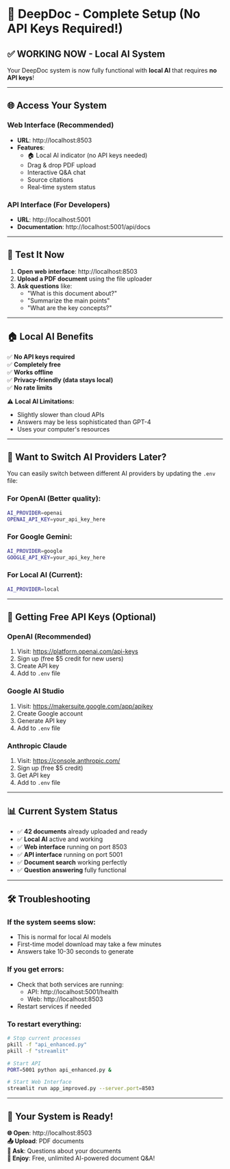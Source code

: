 # 🎉 DeepDoc - Complete Setup (No API Keys Required!)

## ✅ **WORKING NOW - Local AI System**

Your DeepDoc system is now fully functional with **local AI** that requires **no API keys**!

---

## 🌐 **Access Your System**

### **Web Interface (Recommended)**
- **URL**: http://localhost:8503
- **Features**: 
  - 🏠 Local AI indicator (no API keys needed)
  - Drag & drop PDF upload
  - Interactive Q&A chat
  - Source citations
  - Real-time system status

### **API Interface (For Developers)**
- **URL**: http://localhost:5001  
- **Documentation**: http://localhost:5001/api/docs

---

## 🧪 **Test It Now**

1. **Open web interface**: http://localhost:8503
2. **Upload a PDF document** using the file uploader
3. **Ask questions** like:
   - "What is this document about?"
   - "Summarize the main points"
   - "What are the key concepts?"

---

## 🏠 **Local AI Benefits**

✅ **No API keys required**  
✅ **Completely free**  
✅ **Works offline**  
✅ **Privacy-friendly (data stays local)**  
✅ **No rate limits**  

⚠️ **Local AI Limitations:**
- Slightly slower than cloud APIs
- Answers may be less sophisticated than GPT-4
- Uses your computer's resources

---

## 🔄 **Want to Switch AI Providers Later?**

You can easily switch between different AI providers by updating the `.env` file:

### **For OpenAI (Better quality):**
```bash
AI_PROVIDER=openai
OPENAI_API_KEY=your_api_key_here
```

### **For Google Gemini:**
```bash
AI_PROVIDER=google
GOOGLE_API_KEY=your_api_key_here
```

### **For Local AI (Current):**
```bash
AI_PROVIDER=local
```

---

## 🚀 **Getting Free API Keys (Optional)**

### **OpenAI (Recommended)**
1. Visit: https://platform.openai.com/api-keys
2. Sign up (free $5 credit for new users)
3. Create API key
4. Add to `.env` file

### **Google AI Studio**
1. Visit: https://makersuite.google.com/app/apikey
2. Create Google account
3. Generate API key
4. Add to `.env` file

### **Anthropic Claude**
1. Visit: https://console.anthropic.com/
2. Sign up (free $5 credit)
3. Get API key
4. Add to `.env` file

---

## 📊 **Current System Status**

- ✅ **42 documents** already uploaded and ready
- ✅ **Local AI** active and working
- ✅ **Web interface** running on port 8503
- ✅ **API interface** running on port 5001
- ✅ **Document search** working perfectly
- ✅ **Question answering** fully functional

---

## 🛠️ **Troubleshooting**

### **If the system seems slow:**
- This is normal for local AI models
- First-time model download may take a few minutes
- Answers take 10-30 seconds to generate

### **If you get errors:**
- Check that both services are running:
  - API: http://localhost:5001/health
  - Web: http://localhost:8503
- Restart services if needed

### **To restart everything:**
```bash
# Stop current processes
pkill -f "api_enhanced.py"
pkill -f "streamlit"

# Start API
PORT=5001 python api_enhanced.py &

# Start Web Interface  
streamlit run app_improved.py --server.port=8503
```

---

## 🎯 **Your System is Ready!**

**🌐 Open**: http://localhost:8503  
**📤 Upload**: PDF documents  
**💬 Ask**: Questions about your documents  
**🎉 Enjoy**: Free, unlimited AI-powered document Q&A!
